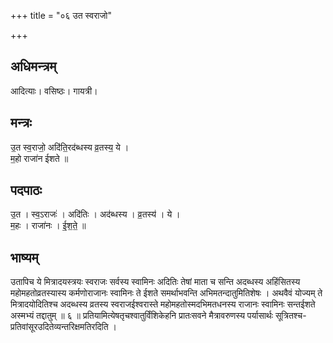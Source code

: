 +++
title = "०६ उत स्वराजो"

+++
## अधिमन्त्रम्
आदित्याः। वसिष्ठः। गायत्री।

## मन्त्रः
उ॒त स्व॒राजो॒ अदि॑ति॒रद॑ब्धस्य व्र॒तस्य॒ ये ।  
म॒हो राजा॑न ईशते ॥

## पदपाठः
उ॒त । स्व॒ऽराजः॑ । अदि॑तिः । अद॑ब्धस्य । व्र॒तस्य॑ । ये ।  
म॒हः । राजा॑नः । ई॒श॒ते॒ ॥

## भाष्यम्
उतापिच ये मित्रादयस्त्रयः स्वराजः सर्वस्य स्वामिनः अदितिः तेषां माता च सन्ति अदब्धस्य अहिंसितस्य महोमहतोव्रतस्यास्य कर्मणोराजानः स्वामिनः ते ईशते समर्थाभवन्ति अभिमतन्दातुमितिशेषः । अथवैवं योज्यम् ते मित्रादयोदितिश्च अदब्धस्य व्रतस्य स्वराजईश्वरास्ते महोमहतोस्मदभिमतधनस्य राजानः स्वामिनः सन्तईशते अस्मभ्यं तद्दातुम् ॥ ६ ॥ प्रतियामित्येषतृचश्वातुर्विंशिकेहनि प्रातःसवने मैत्रावरुणस्य पर्यासार्थः सूत्रितश्च-प्रतिवांसूरउदितेव्यन्तरिक्षमतिरदिति ।
